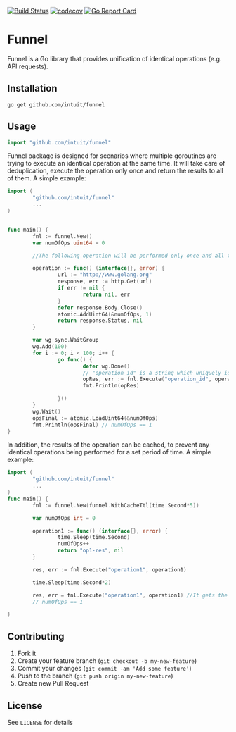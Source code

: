 [![Build Status](https://travis-ci.org/mrooz/funnel.svg?branch=master)](https://travis-ci.org/mrooz/funnel)
[![codecov](https://codecov.io/gh/mrooz/funnel/branch/master/graph/badge.svg)](https://codecov.io/gh/mrooz/funnel)
[![Go Report Card](https://goreportcard.com/badge/github.com/mrooz/funnel)](https://goreportcard.com/report/github.com/mrooz/funnel)



# Funnel #

Funnel is a Go library that provides unification of identical operations (e.g. API requests).

## Installation

```
go get github.com/intuit/funnel
```

## Usage ##

```go
import "github.com/intuit/funnel"
```

Funnel package is designed for scenarios where multiple goroutines are trying to execute an identical operation at the same time. It will take care of deduplication, execute the operation only once and return the results to all of them.
A simple example:
```go
import (
        "github.com/intuit/funnel"
        ...
)


func main() {
        fnl := funnel.New()
        var numOfOps uint64 = 0

        //The following operation will be performed only once and all the 100 goroutines will get the same result

        operation := func() (interface{}, error) {
                url := "http://www.golang.org"
                response, err := http.Get(url)
                if err != nil {
                        return nil, err
                }
                defer response.Body.Close()
                atomic.AddUint64(&numOfOps, 1)
                return response.Status, nil
        }

        var wg sync.WaitGroup
        wg.Add(100)
        for i := 0; i < 100; i++ {
                go func() {
                        defer wg.Done()
                        // "operation_id" is a string which uniquely identifies the operation
                        opRes, err := fnl.Execute("operation_id", operation)
                        fmt.Println(opRes)

                }()
        }
        wg.Wait()
        opsFinal := atomic.LoadUint64(&numOfOps)
        fmt.Println(opsFinal) // numOfOps == 1
}
```




In addition, the results of the operation can be cached, to prevent any identical operations being performed for a set period of time.
A simple example:
```go
import (
        "github.com/intuit/funnel"
        ...
)
func main() {
        fnl := funnel.New(funnel.WithCacheTtl(time.Second*5))

        var numOfOps int = 0

        operation1 := func() (interface{}, error) {
                time.Sleep(time.Second)
                numOfOps++
                return "op1-res", nil
        }

        res, err := fnl.Execute("operation1", operation1)

        time.Sleep(time.Second*2)

        res, err = fnl.Execute("operation1", operation1) //It gets the result from the previous operation and not performs the operation again
        // numOfOps == 1

}
```

## Contributing

1. Fork it
2. Create your feature branch (`git checkout -b my-new-feature`)
3. Commit your changes (`git commit -am 'Add some feature'`)
4. Push to the branch (`git push origin my-new-feature`)
5. Create new Pull Request

## License ##

See `LICENSE` for details